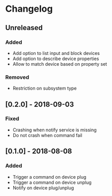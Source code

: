 # Changelog

## Unreleased
### Added
- Add option to list input and block devices
- Add option to describe device properties
- Allow to match device based on property set
### Removed
- Restriction on subsystem type

## [0.2.0] - 2018-09-03
### Fixed
- Crashing when notify service is missing
- Do not crash when command fail

## [0.1.0] - 2018-08-08
### Added
- Trigger a command on device plug
- Trigger a command on device unplug
- Notify on device plug/unplug
